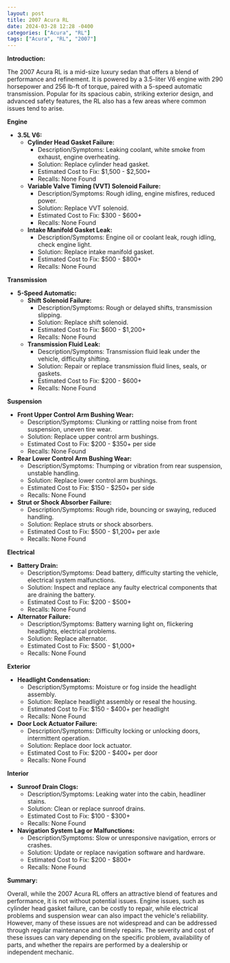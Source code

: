 ```yaml
---
layout: post
title: 2007 Acura RL
date: 2024-03-28 12:28 -0400
categories: ["Acura", "RL"]
tags: ["Acura", "RL", "2007"]
---
```

**Introduction:**

The 2007 Acura RL is a mid-size luxury sedan that offers a blend of performance and refinement. It is powered by a 3.5-liter V6 engine with 290 horsepower and 256 lb-ft of torque, paired with a 5-speed automatic transmission. Popular for its spacious cabin, striking exterior design, and advanced safety features, the RL also has a few areas where common issues tend to arise.

**Engine**

- **3.5L V6:**
    - **Cylinder Head Gasket Failure:**
        - Description/Symptoms: Leaking coolant, white smoke from exhaust, engine overheating.
        - Solution: Replace cylinder head gasket.
        - Estimated Cost to Fix: $1,500 - $2,500+
        - Recalls: None Found
    - **Variable Valve Timing (VVT) Solenoid Failure:**
        - Description/Symptoms: Rough idling, engine misfires, reduced power.
        - Solution: Replace VVT solenoid.
        - Estimated Cost to Fix: $300 - $600+
        - Recalls: None Found
    - **Intake Manifold Gasket Leak:**
        - Description/Symptoms: Engine oil or coolant leak, rough idling, check engine light.
        - Solution: Replace intake manifold gasket.
        - Estimated Cost to Fix: $500 - $800+
        - Recalls: None Found

**Transmission**

- **5-Speed Automatic:**
    - **Shift Solenoid Failure:**
        - Description/Symptoms: Rough or delayed shifts, transmission slipping.
        - Solution: Replace shift solenoid.
        - Estimated Cost to Fix: $600 - $1,200+
        - Recalls: None Found
    - **Transmission Fluid Leak:**
        - Description/Symptoms: Transmission fluid leak under the vehicle, difficulty shifting.
        - Solution: Repair or replace transmission fluid lines, seals, or gaskets.
        - Estimated Cost to Fix: $200 - $600+
        - Recalls: None Found

**Suspension**

- **Front Upper Control Arm Bushing Wear:**
    - Description/Symptoms: Clunking or rattling noise from front suspension, uneven tire wear.
    - Solution: Replace upper control arm bushings.
    - Estimated Cost to Fix: $200 - $350+ per side
    - Recalls: None Found
- **Rear Lower Control Arm Bushing Wear:**
    - Description/Symptoms: Thumping or vibration from rear suspension, unstable handling.
    - Solution: Replace lower control arm bushings.
    - Estimated Cost to Fix: $150 - $250+ per side
    - Recalls: None Found
- **Strut or Shock Absorber Failure:**
    - Description/Symptoms: Rough ride, bouncing or swaying, reduced handling.
    - Solution: Replace struts or shock absorbers.
    - Estimated Cost to Fix: $500 - $1,200+ per axle
    - Recalls: None Found

**Electrical**

- **Battery Drain:**
    - Description/Symptoms: Dead battery, difficulty starting the vehicle, electrical system malfunctions.
    - Solution: Inspect and replace any faulty electrical components that are draining the battery.
    - Estimated Cost to Fix: $200 - $500+
    - Recalls: None Found
- **Alternator Failure:**
    - Description/Symptoms: Battery warning light on, flickering headlights, electrical problems.
    - Solution: Replace alternator.
    - Estimated Cost to Fix: $500 - $1,000+
    - Recalls: None Found

**Exterior**

- **Headlight Condensation:**
    - Description/Symptoms: Moisture or fog inside the headlight assembly.
    - Solution: Replace headlight assembly or reseal the housing.
    - Estimated Cost to Fix: $150 - $400+ per headlight
    - Recalls: None Found
- **Door Lock Actuator Failure:**
    - Description/Symptoms: Difficulty locking or unlocking doors, intermittent operation.
    - Solution: Replace door lock actuator.
    - Estimated Cost to Fix: $200 - $400+ per door
    - Recalls: None Found

**Interior**

- **Sunroof Drain Clogs:**
    - Description/Symptoms: Leaking water into the cabin, headliner stains.
    - Solution: Clean or replace sunroof drains.
    - Estimated Cost to Fix: $100 - $300+
    - Recalls: None Found
- **Navigation System Lag or Malfunctions:**
    - Description/Symptoms: Slow or unresponsive navigation, errors or crashes.
    - Solution: Update or replace navigation software and hardware.
    - Estimated Cost to Fix: $200 - $800+
    - Recalls: None Found

**Summary:**

Overall, while the 2007 Acura RL offers an attractive blend of features and performance, it is not without potential issues. Engine issues, such as cylinder head gasket failure, can be costly to repair, while electrical problems and suspension wear can also impact the vehicle's reliability. However, many of these issues are not widespread and can be addressed through regular maintenance and timely repairs. The severity and cost of these issues can vary depending on the specific problem, availability of parts, and whether the repairs are performed by a dealership or independent mechanic.
